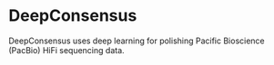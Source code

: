 # DeepConsensus

DeepConsensus uses deep learning for polishing Pacific Bioscience (PacBio) HiFi
sequencing data.
